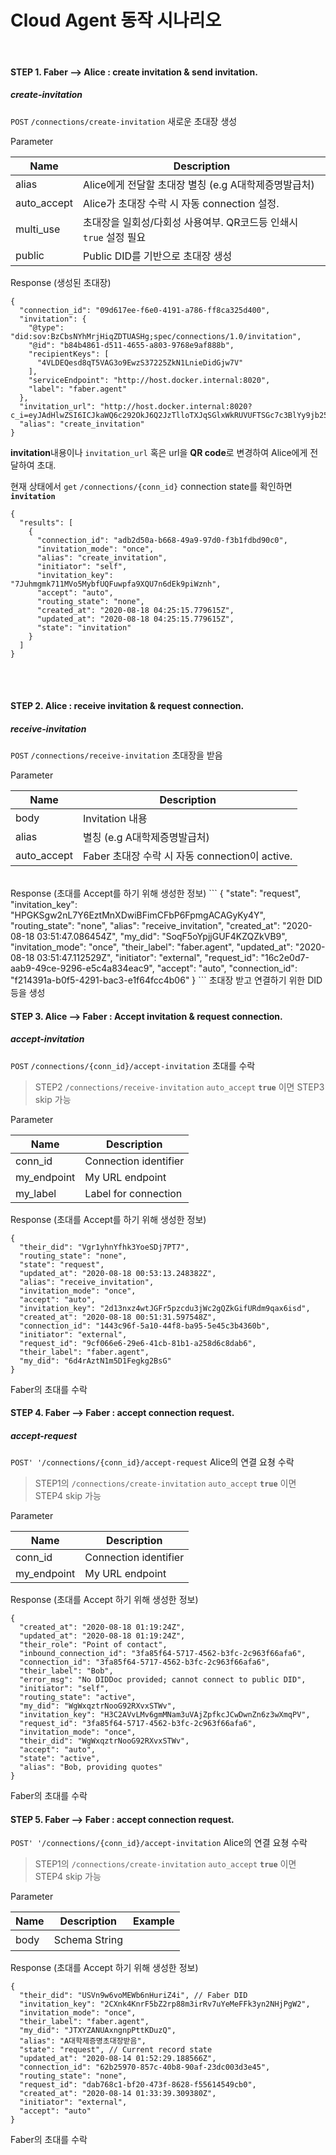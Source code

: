# Cloud Agent 동작 시나리오
<br>

#### STEP 1. Faber --> Alice : create invitation & send invitation.
##### create-invitation
​`POST` `/connections​/create-invitation` 새로운 초대장 생성

Parameter

 Name | Description 
 --- | --- 
 alias | Alice에게 전달할 초대장 별칭 (e.g A대학제증명발급처) 
 auto_accept | Alice가 초대장 수락 시 자동 connection 설정. 
 multi_use | 초대장을 일회성/다회성 사용여부. QR코드등 인쇄시 `true` 설정 필요
 public | Public DID를 기반으로 초대장 생성

Response (생성된 초대장)
```
{
  "connection_id": "09d617ee-f6e0-4191-a786-ff8ca325d400",
  "invitation": {
    "@type": "did:sov:BzCbsNYhMrjHiqZDTUASHg;spec/connections/1.0/invitation",
    "@id": "b84b4861-d511-4655-a803-9768e9af888b",
    "recipientKeys": [
      "4VLDEQesd8qT5VAG3o9EwzS37225ZkN1LnieDidGjw7V"
    ],
    "serviceEndpoint": "http://host.docker.internal:8020",
    "label": "faber.agent"
  },
  "invitation_url": "http://host.docker.internal:8020?c_i=eyJAdHlwZSI6ICJkaWQ6c292OkJ6Q2JzTlloTXJqSGlxWkRUVUFTSGc7c3BlYy9jb25uZWN0aW9ucy8xLjAvaW52aXRhdGlvbiIsICJAaWQiOiAiYjg0YjQ4NjEtZDUxMS00NjU1LWE4MDMtOTc2OGU5YWY4ODhiIiwgInJlY2lwaWVudEtleXMiOiBbIjRWTERFUWVzZDhxVDVWQUczbzlFd3pTMzcyMjVaa04xTG5pZURpZEdqdzdWIl0sICJzZXJ2aWNlRW5kcG9pbnQiOiAiaHR0cDovL2hvc3QuZG9ja2VyLmludGVybmFsOjgwMjAiLCAibGFiZWwiOiAiZmFiZXIuYWdlbnQifQ==",
  "alias": "create_invitation"
}
```
**invitation**내용이나 `invitation_url` 혹은 url을 **QR code**로 변경하여 Alice에게 전달하여 초대.


​현재 상태에서 `get` `/connections​/{conn_id}` connection state를 확인하면 **`invitation`**

```
{
  "results": [
    {
      "connection_id": "adb2d50a-b668-49a9-97d0-f3b1fdbd90c0",
      "invitation_mode": "once",
      "alias": "create_invitation",
      "initiator": "self",
      "invitation_key": "7Juhmgmk711MVo5MybfUQFuwpfa9XQU7n6dEk9piWznh",
      "accept": "auto",
      "routing_state": "none",
      "created_at": "2020-08-18 04:25:15.779615Z",
      "updated_at": "2020-08-18 04:25:15.779615Z",
      "state": "invitation"
    }
  ]
}
```
<br>
<br>

#### STEP 2. Alice : receive invitation & request connection.
##### receive-invitation

`POST` `/connections/receive-invitation` 초대장을 받음

Parameter

 Name | Description 
 --- | --- 
 body | Invitation 내용
 alias | 별칭 (e.g A대학제증명발급처) 
 auto_accept | Faber 초대장 수락 시 자동 connection이 active.
 

<br>
Response (초대를 Accept를 하기 위해 생성한 정보)
```
{
  "state": "request",
  "invitation_key": "HPGKSgw2nL7Y6EztMnXDwiBFimCFbP6FpmgACAGyKy4Y",
  "routing_state": "none",
  "alias": "receive_invitation",
  "created_at": "2020-08-18 03:51:47.086454Z",
  "my_did": "SoqF5oYpjjGUF4KZQZkVB9",
  "invitation_mode": "once",
  "their_label": "faber.agent",
  "updated_at": "2020-08-18 03:51:47.112529Z",
  "initiator": "external",
  "request_id": "16c2e0d7-aab9-49ce-9296-e5c4a834eac9",
  "accept": "auto",
  "connection_id": "f214391a-b0f5-4291-bac3-e1f64fcc4b06"
}
```
초대장 받고 연결하기 위한 DID등을 생성 


#### STEP 3. Alice --> Faber : Accept invitation & request connection.
##### accept-invitation

`POST` `/connections/{conn_id}/accept-invitation` 초대를 수락

> STEP2  `/connections/receive-invitation` `auto_accept` **`true`** 이면 STEP3 skip 가능 

Parameter

 Name | Description 
 --- | --- 
 conn_id | Connection identifier
 my_endpoint | My URL endpoint
 my_label | Label for connection

Response (초대를 Accept를 하기 위해 생성한 정보)
```
{
  "their_did": "Vgr1yhnYfhk3YoeSDj7PT7",
  "routing_state": "none",
  "state": "request",
  "updated_at": "2020-08-18 00:53:13.248382Z",
  "alias": "receive_invitation",
  "invitation_mode": "once",
  "accept": "auto",
  "invitation_key": "2d13nxz4wtJGFr5pzcdu3jWc2gQZkGifURdm9qax6isd",
  "created_at": "2020-08-18 00:51:31.597548Z",
  "connection_id": "1443c96f-5a10-44f8-ba95-5e45c3b4360b",
  "initiator": "external",
  "request_id": "9cf066e6-29e6-41cb-81b1-a258d6c8dab6",
  "their_label": "faber.agent",
  "my_did": "6d4rAztN1m5D1Fegkg2BsG"
}
```
Faber의 초대를 수락

#### STEP 4. Faber --> Faber : accept connection request.
##### accept-request

`POST' '/connections/{conn_id}/accept-request` Alice의 연결 요쳥 수락

> STEP1의  `/connections/create-invitation` `auto_accept` **`true`** 이면 STEP4 skip 가능 

Parameter

 Name | Description 
 --- | --- 
 conn_id | Connection identifier
 my_endpoint | My URL endpoint

Response (초대를 Accept 하기 위해 생성한 정보)
```
{
  "created_at": "2020-08-18 01:19:24Z",
  "updated_at": "2020-08-18 01:19:24Z",
  "their_role": "Point of contact",
  "inbound_connection_id": "3fa85f64-5717-4562-b3fc-2c963f66afa6",
  "connection_id": "3fa85f64-5717-4562-b3fc-2c963f66afa6",
  "their_label": "Bob",
  "error_msg": "No DIDDoc provided; cannot connect to public DID",
  "initiator": "self",
  "routing_state": "active",
  "my_did": "WgWxqztrNooG92RXvxSTWv",
  "invitation_key": "H3C2AVvLMv6gmMNam3uVAjZpfkcJCwDwnZn6z3wXmqPV",
  "request_id": "3fa85f64-5717-4562-b3fc-2c963f66afa6",
  "invitation_mode": "once",
  "their_did": "WgWxqztrNooG92RXvxSTWv",
  "accept": "auto",
  "state": "active",
  "alias": "Bob, providing quotes"
}
```
Faber의 초대를 수락


#### STEP 5. Faber --> Faber : accept connection request.

`POST' '/connections/{conn_id}/accept-invitation` Alice의 연결 요쳥 수락

> STEP1의  `/connections/create-invitation` `auto_accept` **`true`** 이면 STEP4 skip 가능 

Parameter

 Name | Description | Example
 --- | --- | ---
 body | Schema String | <pre> 
 


Response (초대를 Accept 하기 위해 생성한 정보)
```
{
  "their_did": "USVn9w6voMEWb6nHuriZ4i", // Faber DID
  "invitation_key": "2CXnk4KnrF5bZ2rp88m3irRv7uYeMeFFk3yn2NHjPgW2",
  "invitation_mode": "once",
  "their_label": "faber.agent",
  "my_did": "JTXYZANUAxngnpPttKDuzQ",
  "alias": "A대학제증명초대장받음",
  "state": "request", // Current record state
  "updated_at": "2020-08-14 01:52:29.188566Z",
  "connection_id": "62b25970-857c-40b8-90af-23dc003d3e45",
  "routing_state": "none",
  "request_id": "dab768c1-bf20-473f-8628-f55614549cb0",
  "created_at": "2020-08-14 01:33:39.309380Z",
  "initiator": "external",
  "accept": "auto"
}
```
Faber의 초대를 수락